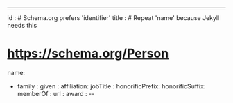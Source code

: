 ---
id         : # Schema.org prefers 'identifier'
title      : # Repeat 'name' because Jekyll needs this
# https://schema.org/Person
name:
  - family :
    given  :
affiliation:
jobTitle   :
honorificPrefix:
honorificSuffix:
memberOf   :
url        :
award      :
--
